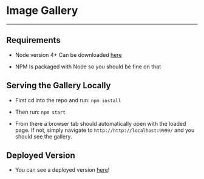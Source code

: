 # Image Gallery
------

## Requirements
  - Node version 4+
    Can be downloaded [here](https://nodejs.org/en/)

  - NPM
    Is packaged with Node so you should be fine on that

## Serving the Gallery Locally
  - First cd into the repo and run:
    `npm install`
  
  - Then run:
    `npm start`

  - From there a browser tab should automatically open with the loaded page. If not, simply navigate to `http://http://localhost:9999/` and you should see the gallery.

## Deployed Version
  - You can see a deployed version [here](https://db-image-gallery.herokuapp.com/)!
